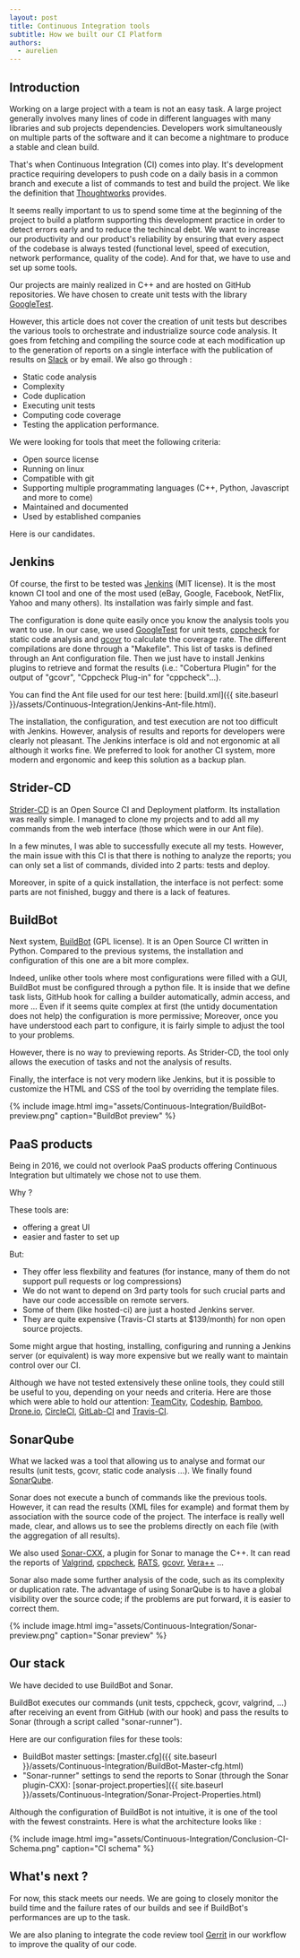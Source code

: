 ```yaml
---
layout: post
title: Continuous Integration tools
subtitle: How we built our CI Platform
authors:
  - aurelien
---
```


## Introduction

Working on a large project with a team is not an easy task. A large project generally involves many lines of code in different languages with many libraries and sub projects dependencies. Developers work simultaneously on multiple parts of the software and it can become a nightmare to produce a stable and clean build.

That's when Continuous Integration (CI) comes into play. It's development practice requiring developers to push code on a daily basis in a common branch and execute a list of commands to test and build the project. We like the definition that [Thoughtworks](https://www.thoughtworks.com/continuous-integration) provides.

It seems really important to us to spend some time at the beginning of the project to build a platform supporting this development practice in order to detect errors early and to reduce the techincal debt. We want to increase our productivity and our product's reliability by ensuring that every aspect of the codebase is always tested (functional level, speed of execution, network performance, quality of the code). And for that, we have to use and set up some tools.

Our projects are mainly realized in C++ and are hosted on GitHub repositories. We have chosen to create unit tests with the library [GoogleTest](https://github.com/google/googletest). 

However, this article does not cover the creation of unit tests but describes the various tools to orchestrate and industrialize source code analysis. It goes from fetching and compiling the source code at each modification up to the generation of reports on a single interface with the publication of results on [Slack](https://slack.com) or by email.
We also go through : 

- Static code analysis
- Complexity
- Code duplication
- Executing unit tests
- Computing code coverage
- Testing the application performance.

We were looking for tools that meet the following criteria:

- Open source license
- Running on linux
- Compatible with git
- Supporting multiple programmating languages (C++, Python, Javascript and more to come)
- Maintained and documented
- Used by established companies

Here is our candidates.

## Jenkins

Of course, the first to be tested was [Jenkins](https://jenkins-ci.org) (MIT license). It is the most known CI tool and one of the most used (eBay, Google, Facebook, NetFlix, Yahoo and many others). Its installation was fairly simple and fast.

The configuration is done quite easily once you know the analysis tools you want to use. In our case, we used [GoogleTest](https://github.com/google/googletest) for unit tests, [cppcheck](http://cppcheck.sourceforge.net) for static code analysis and [gcovr](http://gcovr.com) to calculate the coverage rate. The different compilations are done through a "Makefile". This list of tasks is defined through an Ant configuration file. Then we just have to install Jenkins plugins to retrieve and format the results (i.e.: "Cobertura Plugin" for the output of "gcovr", "Cppcheck Plug-in" for "cppcheck"...).

You can find the Ant file used for our test here: [build.xml]({{ site.baseurl }}/assets/Continuous-Integration/Jenkins-Ant-file.html).

The installation, the configuration, and test execution are not too difficult with Jenkins. However, analysis of results and reports for developers were clearly not pleasant. The Jenkins interface is old and not ergonomic at all although it works fine. We preferred to look for another CI system, more modern and ergonomic and keep this solution as a backup plan.

## Strider-CD

[Strider-CD](http://stridercd.com) is an Open Source CI and Deployment platform. Its installation was really simple. I managed to clone my projects and to add all my commands from the web interface (those which were in our Ant file).

In a few minutes, I was able to successfully execute all my tests. However, the main issue with this CI is that there is nothing to analyze the reports; you can only set a list of commands, divided into 2 parts: tests and deploy.

Moreover, in spite of a quick installation, the interface is not perfect: some parts are not finished, buggy and there is a lack of features.

## BuildBot

Next system, [BuildBot](http://buildbot.net) (GPL license). It is an Open Source CI written in Python. Compared to the previous systems, the installation and configuration of this one are a bit more complex.

Indeed, unlike other tools where most configurations were filled with a GUI, BuildBot must be configured through a python file. It is inside that we define task lists, GitHub hook for calling a builder automatically, admin access, and more ... Even if it seems quite complex at first (the untidy documentation does not help) the configuration is more permissive; Moreover, once you have understood each part to configure, it is fairly simple to adjust the tool to your problems.

However, there is no way to previewing reports. As Strider-CD, the tool only allows the execution of tasks and not the analysis of results.

Finally, the interface is not very modern like Jenkins, but it is possible to customize the HTML and CSS of the tool by overriding the template files.

{% include image.html img="assets/Continuous-Integration/BuildBot-preview.png" caption="BuildBot preview" %}

## PaaS products

Being in 2016, we could not overlook PaaS products offering Continuous Integration but ultimately we chose not to use them.

Why ?

These tools are:

 - offering a great UI
 - easier and faster to set up
 
But:

- They offer less flexbility and features (for instance, many of them do not support pull requests or log compressions)
- We do not want to depend on 3rd party tools for such crucial parts and have our code accessible on remote servers.
- Some of them (like hosted-ci) are just a hosted Jenkins server.
- They are quite expensive (Travis-CI starts at $139/month) for non open source projects.

Some might argue that hosting, installing, configuring and running a Jenkins server (or equivalent) is way more expensive but we really want to maintain control over our CI.

Although we have not tested extensively these online tools, they could still be useful to you, depending on your needs and criteria. Here are those which were able to hold our attention: [TeamCity](https://www.jetbrains.com/teamcity/), [Codeship](https://codeship.com/), [Bamboo](https://www.atlassian.com/software/bamboo/), [Drone.io](https://drone.io), [CircleCI](https://circleci.com), [GitLab-CI](https://about.gitlab.com/gitlab-ci/) and [Travis-CI](https://travis-ci.com).

## SonarQube

What we lacked was a tool that allowing us to analyse and format our results (unit tests, gcovr, static code analysis ...). We finally found [SonarQube](http://www.sonarqube.org/).

Sonar does not execute a bunch of commands like the previous tools. However, it can read the results (XML files for example) and format them by association with the source code of the project. The interface is really well made, clear, and allows us to see the problems directly on each file (with the aggregation of all results).

We also used [Sonar-CXX](https://github.com/SonarOpenCommunity/sonar-cxx), a plugin for Sonar to manage the C++. It can read the reports of [Valgrind](http://valgrind.org), [cppcheck](http://cppcheck.sourceforge.net), [RATS](https://code.google.com/p/rough-auditing-tool-for-security/), [gcovr](http://gcovr.com), [Vera++](https://bitbucket.org/verateam/vera/overview) ...

Sonar also made some further analysis of the code, such as its complexity or duplication rate. The advantage of using SonarQube is to have a global visibility over the source code; if the problems are put forward, it is easier to correct them.

{% include image.html img="assets/Continuous-Integration/Sonar-preview.png" caption="Sonar preview" %}

## Our stack

We have decided to use BuildBot and Sonar.

BuildBot executes our commands (unit tests, cppcheck, gcovr, valgrind, ...) after receiving an event from GitHub (with our hook) and pass the results to Sonar (through a script called "sonar-runner").

Here are our configuration files for these tools:

- BuildBot master settings: [master.cfg]({{ site.baseurl }}/assets/Continuous-Integration/BuildBot-Master-cfg.html)
- "Sonar-runner" settings to send the reports to Sonar (through the Sonar plugin-CXX): [sonar-project.properties]({{ site.baseurl }}/assets/Continuous-Integration/Sonar-Project-Properties.html)

Although the configuration of BuildBot is not intuitive, it is one of the tool with the fewest constraints. Here is what the architecture looks like :

{% include image.html img="assets/Continuous-Integration/Conclusion-CI-Schema.png" caption="CI schema" %}

## What's next ?

For now, this stack meets our needs. We are going to closely monitor the build time and the failure rates of our builds and see if BuildBot's performances are up to the task.


We are also planing to integrate the code review tool  [Gerrit](http://www.gerritcodereview.com) in our workflow to improve the quality of our code.

